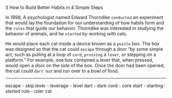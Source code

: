 3
How to Build Better Habits in 4 Simple Steps

In 1898, A psychologist named Edward Thorndike `conducted` an
experiment that would lay the foundation for our understanding of
how habits form and the `rules` that guide our behavior. Thorndike was
interested in studying the behavior of animals, and he `started` by
working with cats.

He would place each cat inside a device known as a `puzzle` box. The
box was designed so that the cat could `escape` through a door “by some
simple act, such as pulling at a loop of `cord`, `pressing` a `lever`, or
stepping on a platform.” For example, one box contained a lever that,
when pressed, would open a door on the side of the box. Once the door
had been opened, the cat could `dart out` and run over to a bowl of food.

---
escape - skip
lever - leverage - level
dart - dark
cord - core
start - starting- started
rule - ruler
cat


